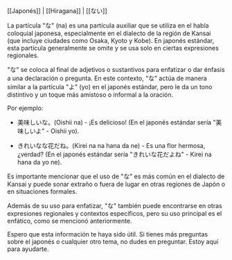 [[Japonés]] | [[Hiragana]] | [[ない]]

La partícula "な" (na) es una partícula auxiliar que se utiliza en el habla coloquial japonesa, especialmente en el dialecto de la región de Kansai (que incluye ciudades como Osaka, Kyoto y Kobe). En japonés estándar, esta partícula generalmente se omite y se usa solo en ciertas expresiones regionales.

"な" se coloca al final de adjetivos o sustantivos para enfatizar o dar énfasis a una declaración o pregunta. En este contexto, "な" actúa de manera similar a la partícula "よ" (yo) en el japonés estándar, pero le da un tono distintivo y un toque más amistoso o informal a la oración.

Por ejemplo:

- 美味しいな。(Oishii na) - ¡Es delicioso! (En el japonés estándar sería "美味しいよ" - Oishii yo).
    
- きれいなな花だね。(Kirei na na hana da ne) - Es una flor hermosa, ¿verdad? (En el japonés estándar sería "きれいな花だよね" - Kirei na hana da yo ne).
    

Es importante mencionar que el uso de "な" es más común en el dialecto de Kansai y puede sonar extraño o fuera de lugar en otras regiones de Japón o en situaciones formales.

Además de su uso para enfatizar, "な" también puede encontrarse en otras expresiones regionales y contextos específicos, pero su uso principal es el enfático, como se mencionó anteriormente.

Espero que esta información te haya sido útil. Si tienes más preguntas sobre el japonés o cualquier otro tema, no dudes en preguntar. Estoy aquí para ayudarte.
